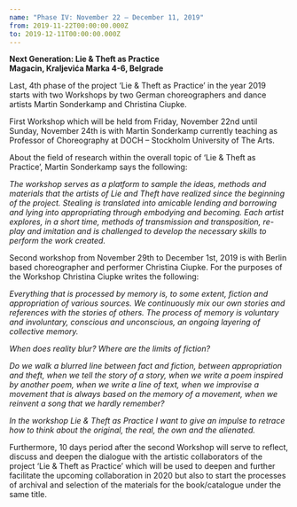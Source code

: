 ```yaml
---
name: "Phase IV: November 22 – December 11, 2019"
from: 2019-11-22T00:00:00.000Z
to: 2019-12-11T00:00:00.000Z
---
```


**Next Generation: Lie & Theft as Practice**\
**Magacin, Kraljevića Marka 4-6, Belgrade**

Last, 4th phase of the project ‘Lie & Theft as Practice’ in the year 2019 starts with two Workshops by two German choreographers and dance artists Martin Sonderkamp and Christina Ciupke.

First Workshop which will be held from Friday, November 22nd until Sunday, November 24th is with Martin Sonderkamp currently teaching as Professor of Choreography at DOCH – Stockholm University of The Arts.

About the field of research within the overall topic of ‘Lie & Theft as Practice’, Martin Sonderkamp says the following:

_The workshop serves as a platform to sample the ideas, methods and materials that the artists of Lie and Theft have realized since the beginning of the project. Stealing is translated into amicable lending and borrowing and lying into appropriating through embodying and becoming. Each artist explores, in a short time, methods of transmission and transposition, re-play and imitation and is challenged to develop the necessary skills to perform the work created._

Second workshop from November 29th to December 1st, 2019 is with Berlin based choreographer and performer Christina Ciupke. For the purposes of the Workshop Christina Ciupke writes the following:

_Everything that is processed by memory is, to some extent, fiction and appropriation of various sources. We continuously mix our own stories and references with the stories of others. The process of memory is voluntary and involuntary, conscious and unconscious, an ongoing layering of collective memory._

_When does reality blur? Where are the limits of fiction?_

_Do we walk a blurred line between fact and fiction, between appropriation and theft, when we tell the story of a story, when we write a poem inspired by another poem, when we write a line of text, when we improvise a movement that is always based on the memory of a movement, when we reinvent a song that we hardly remember?_

_In the workshop Lie & Theft as Practice I want to give an impulse to retrace how to think about the original, the real, the own and the alienated._

Furthermore, 10 days period after the second Workshop will serve to reflect, discuss and deepen the dialogue with the artistic collaborators of the project ‘Lie & Theft as Practice’ which will be used to deepen and further facilitate the upcoming collaboration in 2020 but also to start the processes of archival and selection of the materials for the book/catalogue under the same title.
